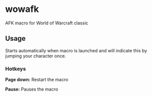 # wowafk

AFK macro for World of Warcraft classic

## Usage

Starts automatically when macro is launched and will indicate this by jumping your character once.

### Hotkeys

**Page down:** Restart the macro

**Pause:** Pauses the macro
